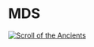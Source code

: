 # MDS
[![Scroll of the Ancients](https://img.youtube.com/vi/9paT4BsYcQA/0.jpg)](https://www.youtube.com/watch?v=9paT4BsYcQA)
